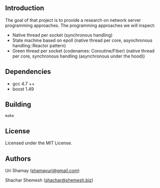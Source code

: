 ## Introduction

The goal of that project is to provide a research on network server programming approaches. The programming approaches we will inspect:

* Native thread per socket 
  (synchronous handling)
* State machine based on epoll 
  (native thread per core, asynchronous handling::Reactor pattern)
* Green thread per socket (codenames: Coroutine/Fiber) 
  (native thread per core, synchronous handling (asynchronous under the hood))

## Dependencies

* gcc 4.7 ++
* boost 1.49

## Building

    make

## License

Licensed under the MIT License.

## Authors

Uri Shamay (shamayuri@gmail.com)

Shachar Shemesh (shachar@shemesh.biz)
